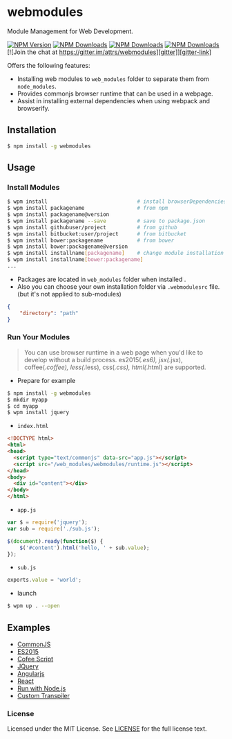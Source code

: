 # webmodules

Module Management for Web Development.

[![NPM Version][npm-version]][npm-url] [![NPM Downloads][npm-total]][npm-url] [![NPM Downloads][npm-month]][npm-url] [![NPM Downloads][license]][npm-url] [![Join the chat at https://gitter.im/attrs/webmodules][gitter]][gitter-link]

[npm-version]: https://img.shields.io/npm/v/webmodules.svg?style=flat
[npm-url]: https://npmjs.org/package/webmodules
[npm-total]: https://img.shields.io/npm/dt/webmodules.svg?style=flat
[npm-month]: https://img.shields.io/npm/dm/webmodules.svg?style=flat
[license]: https://img.shields.io/npm/l/webmodules.svg?style=flat
[gitter]: https://badges.gitter.im/attrs/webmodules.svg
[gitter-link]: https://gitter.im/attrs/webmodules?utm_source=badge&utm_medium=badge&utm_campaign=pr-badge&utm_content=badge


Offers the following features:
- Installing web modules to `web_modules` folder to separate them from `node_modules`.
- Provides commonjs browser runtime that can be used in a webpage.
- Assist in installing external dependencies when using webpack and browserify.


## Installation
```sh
$ npm install -g webmodules
```

## Usage
### Install Modules
```sh
$ wpm install                             # install browserDependencies(package.json)
$ wpm install packagename                 # from npm
$ wpm install packagename@version
$ wpm install packagename --save          # save to package.json
$ wpm install githubuser/project          # from github
$ wpm install bitbucket:user/project      # from bitbucket
$ wpm install bower:packagename           # from bower
$ wpm install bower:packagename@version
$ wpm install installname[packagename]    # change module installation name
$ wpm install installname[bower:packagename]
...
```

- Packages are located in `web_modules` folder when installed .
- Also you can choose your own installation folder via `.webmodulesrc` file.  (but it's not applied to sub-modules)

```json
{
    "directory": "path"
}
```

### Run Your Modules
> You can use browser runtime in a web page when you'd like to develop without a build process.
> es2015(*.es6), jsx(*.jsx), coffee(*.coffee), less(*.less), css(*.css), html(*.html) are supported.

- Prepare for example

```sh
$ npm install -g webmodules
$ mkdir myapp
$ cd myapp
$ wpm install jquery
```

- `index.html`

```html
<!DOCTYPE html>
<html>
<head>
  <script type="text/commonjs" data-src="app.js"></script>
  <script src="/web_modules/webmodules/runtime.js"></script>
</head>
<body>
  <div id="content"></div>
</body>
</html>
```

- `app.js`

```javascript
var $ = require('jquery');
var sub = require('./sub.js');

$(document).ready(function($) {
    $('#content').html('hello, ' + sub.value);
});
```

- `sub.js`

```javascript
exports.value = 'world';
```

- launch

```sh
$ wpm up . --open
```

## Examples
- [CommonJS](./examples/commonjs)
- [ES2015](./examples/es2015)
- [Cofee Script](./examples/coffee-script)
- [JQuery](./examples/jquery)
- [Angularjs](./examples/angular)
- [React](./examples/react)
- [Run with Node.js](./examples/with-nodejs)
- [Custom Transpiler](./examples/cutom-transpiler)


### License
Licensed under the MIT License.
See [LICENSE](./LICENSE) for the full license text.
